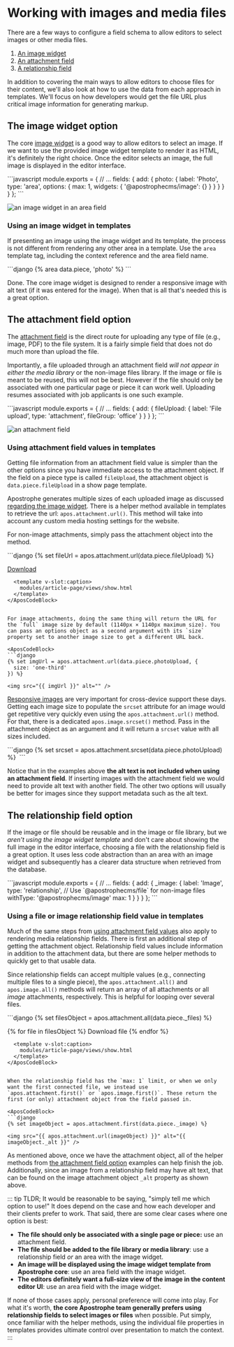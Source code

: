 # Working with images and media files

There are a few ways to configure a field schema to allow editors to select images or other media files.

1. [An image widget](#the-image-widget-option)
2. [An attachment field](#the-attachment-field-option)
3. [A relationship field](#the-relationship-field-option)

In addition to covering the main ways to allow editors to choose files for their content, we'll also look at how to use the data from each approach in templates. We'll focus on how developers would get the file URL plus critical image information for generating markup.

## The image widget option

The core [image widget](/guide/core-widgets.md#image-widget) is a good way to allow editors to select an image. If we want to use the provided image widget template to render it as HTML, it's definitely the right choice. Once the editor selects an image, the full image is displayed in the editor interface.

<AposCodeBlock>
```javascript
module.exports = {
  // ...
  fields: {
    add: {
      photo: {
        label: 'Photo',
        type: 'area',
        options: {
          max: 1,
          widgets: {
            '@apostrophecms/image': {}
          }
        }
      }
    }
  }
};
```
  <template v-slot:caption>
    modules/article/index.js
  </template>
</AposCodeBlock>

![an image widget in an area field](/images/media-image-widget.png)

### Using an image widget in templates

If presenting an image using the image widget and its template, the process is not different from rendering any other area in a template. Use the `area` template tag, including the context reference and the area field name.

<AposCodeBlock>
```django
{% area data.piece, 'photo' %}
```
  <template v-slot:caption>
    modules/article-page/views/show.html
  </template>
</AposCodeBlock>

Done. The core image widget is designed to render a responsive image with alt text (if it was entered for the image). When that is all that's needed this is a great option.

## The attachment field option

The [attachment field](/reference/field-types/attachment.md) is the direct route for uploading any type of file (e.g., image, PDF) to the file system. It is a fairly simple field that does not do much more than upload the file.

Importantly, a file uploaded through an attachment field *will not appear in either the media library* or the non-image files library. If the image or file is meant to be reused, this will not be best. However if the file should only be associated with one particular page or piece it can work well. Uploading resumes associated with job applicants is one such example.

<AposCodeBlock>
```javascript
module.exports = {
  // ...
  fields: {
    add: {
      fileUpload: {
        label: 'File upload',
        type: 'attachment',
        fileGroup: 'office'
      }
    }
  }
};
```
  <template v-slot:caption>
    modules/article/index.js
  </template>
</AposCodeBlock>

![an attachment field](/images/media-attachment.png)

### Using attachment field values in templates

Getting file information from an attachment field value is simpler than the other options since you have immediate access to the attachment object. If the field on a piece type is called `fileUpload`, the attachment object is `data.piece.fileUpload` in a show page template.

Apostrophe generates multiple sizes of each uploaded image as discussed [regarding the image widget](/guide/core-widgets.md#image-widget). There is a helper method available in templates to retrieve the url: `apos.attachment.url()`. This method will take into account any custom media hosting settings for the website.

For non-image attachments, simply pass the attachment object into the method.

<AposCodeBlock>
```django
{% set fileUrl = apos.attachment.url(data.piece.fileUpload) %}

<a href="{{ fileUrl }}">Download</a>
```
  <template v-slot:caption>
    modules/article-page/views/show.html
  </template>
</AposCodeBlock>


For image attachments, doing the same thing will return the URL for the `full` image size by default (1140px × 1140px maximum size). You can pass an options object as a second argument with its `size` property set to another image size to get a different URL back.

<AposCodeBlock>
```django
{% set imgUrl = apos.attachment.url(data.piece.photoUpload, {
  size: 'one-third'
}) %}

<img src="{{ imgUrl }}" alt="" />
```
  <template v-slot:caption>
    modules/article-page/views/show.html
  </template>
</AposCodeBlock>


[Responsive images](https://developer.mozilla.org/en-US/docs/Learn/HTML/Multimedia_and_embedding/Responsive_images) are very important for cross-device support these days. Getting each image size to populate the `srcset` attribute for an image would get repetitive very quickly even using the `apos.attachment.url()` method. For that, there is a dedicated `apos.image.srcset()` method. Pass in the attachment object as an argument and it will return a `srcset` value with all sizes included.

<AposCodeBlock>
```django
{% set srcset = apos.attachment.srcset(data.piece.photoUpload) %}

<img srcset="{{ srcset }}" src="{{ apos.attachment.url(data.piece.photoUpload) }}" alt="" />
```
  <template v-slot:caption>
    modules/article-page/views/show.html
  </template>
</AposCodeBlock>

Notice that in the examples above **the alt text is not included when using an attachment field**. If inserting images with the attachment field we would need to provide alt text with another field. The other two options will usually be better for images since they support metadata such as the alt text.

## The relationship field option

If the image or file should be reusable and in the image or file library, but we *aren't using the image widget template* and don't care about showing the full image in the editor interface, choosing a file with the relationship field is a great option. It uses less code abstraction than an area with an image widget and subsequently has a clearer data structure when retrieved from the database.

<AposCodeBlock>
```javascript
module.exports = {
  // ...
  fields: {
    add: {
      _image: {
        label: 'Image',
        type: 'relationship',
        // Use `@apostrophecms/file` for non-image files
        withType: '@apostrophecms/image'
        max: 1
      }
    }
  }
};
```
  <template v-slot:caption>
    modules/article/index.js
  </template>
</AposCodeBlock>

### Using a file or image relationship field value in templates

Much of the same steps from [using attachment field values](#the-attachment-field-option) also apply to rendering media relationship fields. There is first an additional step of getting the attachment object. Relationship field values include information in addition to the attachment data, but there are some helper methods to quickly get to that usable data.

Since relationship fields can accept multiple values (e.g., connecting multiple files to a single piece), the `apos.attachment.all()` and `apos.image.all()` methods will return an array of all attachments or all *image* attachments, respectively. This is helpful for looping over several files.

<AposCodeBlock>
```django
{% set filesObject = apos.attachment.all(data.piece._files) %}

{% for file in filesObject %}
  <a src="{{ apos.attachment.url(file) }}">Download file</a>
{% endfor %}
```
  <template v-slot:caption>
    modules/article-page/views/show.html
  </template>
</AposCodeBlock>


When the relationship field has the `max: 1` limit, or when we only want the first connected file, we instead use `apos.attachment.first()` or `apos.image.first()`. These return the first (or only) attachment object from the field passed in.

<AposCodeBlock>
```django
{% set imageObject = apos.attachment.first(data.piece._image) %}

<img src="{{ apos.attachment.url(imageObject) }}" alt="{{ imageObject._alt }}" />
```
  <template v-slot:caption>
    modules/article-page/views/show.html
  </template>
</AposCodeBlock>

As mentioned above, once we have the attachment object, all of the helper methods from [the attachment field option](#the-attachment-field-option) examples can help finish the job. Additionally, since an image from a relationship field may have alt text, that can be found on the image attachment object `_alt` property as shown above.

::: tip TLDR;
It would be reasonable to be saying, "simply tell me which option to use!" It does depend on the case and how each developer and their clients prefer to work. That said, there are some clear cases where one option is best:

- **The file should only be associated with a single page or piece:** use an attachment field.
- **The file should be added to the file library or media library**: use a relationship field *or* an area with the image widget.
- **An image will be displayed using the image widget template from Apostrophe core**: use an area field with the image widget.
- **The editors definitely want a full-size view of the image in the content editor UI**: use an area field with the image widget.

If none of those cases apply, personal preference will come into play. For what it's worth, **the core Apostrophe team generally prefers using relationship fields to select images or files** when possible. Put simply, once familiar with the helper methods, using the individual file properties in templates provides ultimate control over presentation to match the context.
:::

